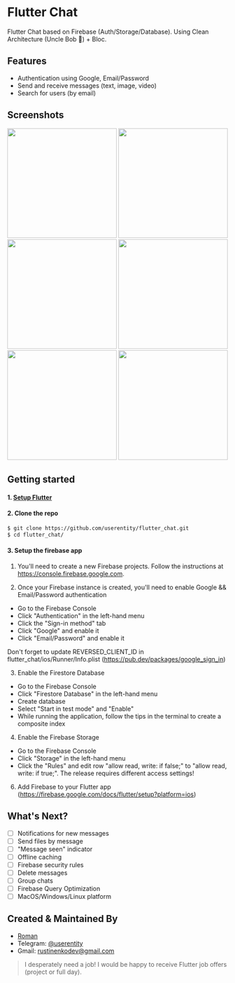 # Flutter Chat
Flutter Chat based on Firebase (Auth/Storage/Database).
Using Clean Architecture (Uncle Bob 🥰) + Bloc.

## Features

* Authentication using Google, Email/Password
* Send and receive messages (text, image, video)
* Search for users (by email)

## Screenshots
<p>
<img src="https://raw.githubusercontent.com/userentity/flutterchat/master/screenshots/g00.png" width="250">
<img src="https://raw.githubusercontent.com/userentity/flutterchat/master/screenshots/g01.png" width="250">
<img src="https://raw.githubusercontent.com/userentity/flutterchat/master/screenshots/g1.png" width="250">
<img src="https://raw.githubusercontent.com/userentity/flutterchat/master/screenshots/g2.png" width="250">
<img src="https://raw.githubusercontent.com/userentity/flutterchat/master/screenshots/g3.png" width="250">
<img src="https://raw.githubusercontent.com/userentity/flutterchat/master/screenshots/g4.png" width="250">
</p>

## Getting started

#### 1. [Setup Flutter](https://flutter.dev/docs/get-started/install)

#### 2. Clone the repo

```sh
$ git clone https://github.com/userentity/flutter_chat.git
$ cd flutter_chat/
```

#### 3. Setup the firebase app

1. You'll need to create a new Firebase projects. Follow the instructions at https://console.firebase.google.com.

2. Once your Firebase instance is created, you'll need to enable Google && Email/Password authentication
* Go to the Firebase Console
* Click "Authentication" in the left-hand menu
* Click the "Sign-in method" tab
* Click "Google" and enable it
* Click "Email/Password" and enable it

Don't forget to update REVERSED_CLIENT_ID in flutter_chat/ios/Runner/Info.plist (https://pub.dev/packages/google_sign_in)

3. Enable the Firestore Database
* Go to the Firebase Console
* Click "Firestore Database" in the left-hand menu
* Create database
* Select "Start in test mode" and "Enable"
* While running the application, follow the tips in the terminal to create a composite index

4. Enable the Firebase Storage
* Go to the Firebase Console
* Click "Storage" in the left-hand menu
* Click the "Rules" and edit row "allow read, write: if false;" to "allow read, write: if true;". The release requires different access settings!

6. Add Firebase to your Flutter app (https://firebase.google.com/docs/flutter/setup?platform=ios)

## What's Next?
- [ ] Notifications for new messages
- [ ] Send files by message
- [ ] "Message seen" indicator
- [ ] Offline caching
- [ ] Firebase security rules
- [ ] Delete messages
- [ ] Group chats
- [ ] Firebase Query Optimization
- [ ] MacOS/Windows/Linux platform 

## Created & Maintained By
* [Roman](https://github.com/userentity)
* Telegram: [@userentity](https://t.me/userentity)
* Gmail: [rustinenkodev@gmail.com](mailto:https://rustinenkodev@gmail.com)
> I desperately need a job! I would be happy to receive Flutter job offers (project or full day).